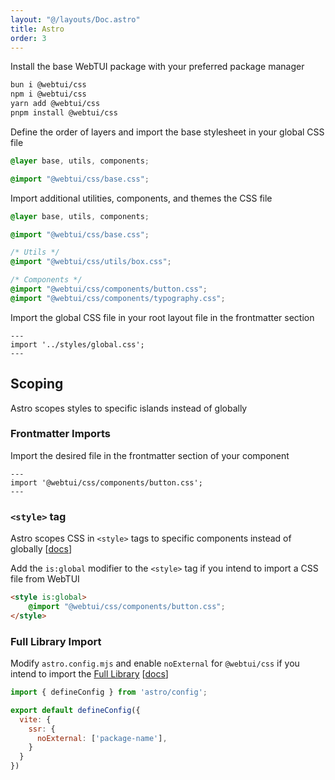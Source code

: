 ```yaml
---
layout: "@/layouts/Doc.astro"
title: Astro
order: 3
---
```


Install the base WebTUI package with your preferred package manager

```bash
bun i @webtui/css
npm i @webtui/css
yarn add @webtui/css
pnpm install @webtui/css
```

Define the order of layers and import the base stylesheet in your global CSS file

```css
@layer base, utils, components;

@import "@webtui/css/base.css";
```

Import additional utilities, components, and themes the CSS file

```css
@layer base, utils, components;

@import "@webtui/css/base.css";

/* Utils */
@import "@webtui/css/utils/box.css";

/* Components */
@import "@webtui/css/components/button.css";
@import "@webtui/css/components/typography.css";
```

Import the global CSS file in your root layout file in the frontmatter section

```astro
---
import '../styles/global.css';
---
```

## Scoping

Astro scopes styles to specific islands instead of globally

### Frontmatter Imports

Import the desired file in the frontmatter section of your component

```astro
---
import '@webtui/css/components/button.css';
---
```

### `<style>` tag

Astro scopes CSS in `<style>` tags to specific components instead of globally [[docs](https://docs.astro.build/en/guides/styling/#scoped-styles)]

Add the `is:global` modifier to the `<style>` tag if you intend to import a CSS file from WebTUI

```html
<style is:global>
    @import "@webtui/css/components/button.css";
</style>
```

### Full Library Import

Modify `astro.config.mjs` and enable `noExternal` for `@webtui/css` if you intend to import the [Full Library](/start/installation#full-library-import) [[docs](https://docs.astro.build/en/guides/styling/#import-a-stylesheet-from-an-npm-package)]

```js
import { defineConfig } from 'astro/config';

export default defineConfig({
  vite: {
    ssr: {
      noExternal: ['package-name'],
    }
  }
})
```
